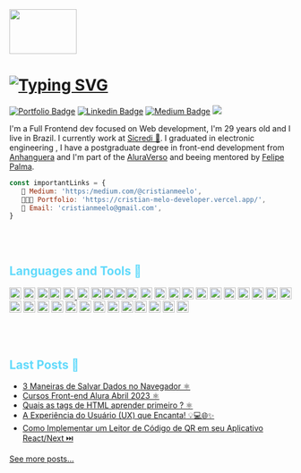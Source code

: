
<img height="80" width="120" src="https://media.giphy.com/media/v1.Y2lkPTc5MGI3NjExbDN4bmYwMGR2d2k2eXZ3djl5eXhyMGR4eTh1eHp6eTgzY2g2anhzeCZlcD12MV9pbnRlcm5hbF9naWZfYnlfaWQmY3Q9Zw/CKvWVQ3fzS8iubVTn3/source.gif"/>
<h1><a href="https://git.io/typing-svg"><img src="https://readme-typing-svg.demolab.com?font=Fira+Code&pause=1000&color=FF0000&random=false&width=435&lines=Hi+!+I%E2%80%99m+Cristian+Melo" alt="Typing SVG" /></a></h1>



[![Portfolio Badge](https://img.shields.io/badge/Website-frontend--cristianmeelo-lightgrey)](https://cristian-melo-developer.vercel.app/) [![Linkedin Badge](https://img.shields.io/badge/-LinkedIn-blue?style=flat-square&logo=Linkedin&logoColor=white&link=https://www.linkedin.com/in/cristianmeelo/)](https://www.linkedin.com/in/cristian-melo/) [![Medium Badge](https://img.shields.io/badge/-Medium-292929?style=flat-square&labelColor=292929&logo=Medium&link=https://medium.com/@cristianmeelo/)](https://medium.com/@cristianmeelo/)<!-- Profile Views Counter -->
![](https://komarev.com/ghpvc/?username=cristianmeelo)

I'm a Full Frontend dev focused on Web development, I'm 29 years old and I live in Brazil. I currently work at <a href="https://www.sicredi.com.br/home/">Sicredi 💚</a>. I graduated in electronic engineering , I have a postgraduate degree in front-end development from <a href="https://www.anhanguera.com/?utm_source=google&utm_medium=cpc&utm_campaign=AEDU::L3::PerformanceMax::CursosLTV::TargetROAS::PIM&gclid=CjwKCAjwrJ-hBhB7EiwAuyBVXc-oqkeLvw3vq5DQp5ycN2NIW41E4ySkMDncEGRs8s54OmX58ZVhrBoC8pIQAvD_BwE&gclsrc=aw.ds">Anhanguera</a> and I'm part of the <a href="https://www.alura.com.br/">AluraVerso</a> and beeing mentored by <a href="https://felipepalma.dev.br/">Felipe Palma</a>.

```js
const importantLinks = {
   📘 Medium: 'https:/medium.com/@cristianmeelo',
   👨🏻‍💻 Portfolio: 'https://cristian-melo-developer.vercel.app/',
   👋 Email: 'cristianmeelo@gmail.com',
}
```

<br></br>

<!-- TECHS-LIST:START -->
<h2><font color="#61DAFB" >Languages and Tools 🚀</font></h2>


<a href="https://developer.mozilla.org/en-US/docs/Web/JavaScript" title="JavaScript"><img src="https://github.com/tomchen/stack-icons/blob/master/logos/javascript.svg" alt="JavaScript" width="21px" height="21px"></a> <a href="https://www.typescriptlang.org/" title="Typescript"><img src="https://github.com/tomchen/stack-icons/blob/master/logos/typescript-icon.svg" alt="Typescript" width="21px" height="21px"></a> <a href="https://tc39.es/ecma262/" title="ECMAScript 6" rel="nofollow"><img src="https://github.com/get-icon/geticon/raw/master/icons/es6.svg" alt="ECMAScript 6" width="21px" height="21px"></a><a href="https://reactjs.org/" title="React"><img src="https://github.com/tomchen/stack-icons/blob/master/logos/react.svg" alt="React" width="21px" height="21px"></a> <a href="https://nextjs.org/" title="Next.js" rel="nofollow"><img src="https://github.com/get-icon/geticon/raw/master/icons/nextjs-icon.svg" alt="Next.js" width="21px" height="21px"> <a href="https://gatsbyjs.com" title="Gatsby" rel="nofollow"><img src="https://github.com/tomchen/stack-icons/blob/master/logos/gatsby.svg" alt="Gatsby" width="21px" height="21px"></a> <a href="https://vuejs.org/" title="Vue.js"><img src="https://github.com/tomchen/stack-icons/blob/master/logos/vue.svg" alt="Vue.js" width="21px" height="21px"></a><a href="https://angular.io/" title="Angular"><img src="https://github.com/tomchen/stack-icons/blob/master/logos/angular-icon.svg" alt="Angular" width="21px" height="21px"></a><a href="https://redux.js.org/" title="Redux"><img src="https://github.com/tomchen/stack-icons/blob/master/logos/redux.svg" alt="Redux" width="21px" height="21px"></a><a href="https://www.w3.org/TR/CSS/" title="CSS3"><img src="https://github.com/tomchen/stack-icons/blob/master/logos/css-3.svg" alt="CSS3" width="21px" height="21px"></a> <a href="https://sass-lang.com/" title="Sass"><img src="https://github.com/tomchen/stack-icons/blob/master/logos/sass.svg" alt="Sass" width="21px" height="21px"></a> <a href="https://getbootstrap.com/" title="Bootstrap"><img src="https://github.com/tomchen/stack-icons/blob/master/logos/bootstrap.svg" alt="Bootstrap" width="21px" height="21px"></a> <a href="https://tailwindcss.com/" title="Tailwind CSS" rel="nofollow"><img src="https://github.com/get-icon/geticon/raw/master/icons/tailwindcss-icon.svg" alt="Tailwind CSS" width="21px" height="21px"></a> <a href="https://www.w3.org/TR/html5/" title="HTML5"><img src="https://github.com/tomchen/stack-icons/blob/master/logos/html-5.svg" alt="HTML5" width="21px" height="21px"></a> <a href="https://nodejs.org/" title="Node.js"><img src="https://github.com/tomchen/stack-icons/blob/master/logos/nodejs-icon.svg" alt="Node.js" width="21px" height="21px"></a> <a href="https://expressjs.com/" title="Express"><img src="https://github.com/tomchen/stack-icons/blob/master/logos/express.svg" alt="Express" width="21px" height="21px"></a> <a href="https://dev.mysql.com/" title="MySQL"><img src="https://github.com/tomchen/stack-icons/blob/master/logos/mysql.svg" alt="MySQL" width="21px" height="21px"></a> <a href="https://zeit.co/next" title="Next.js"><img src="https://github.com/tomchen/stack-icons/blob/master/logos/nextjs.svg" alt="Next.js" width="21px" height="21px"></a> <a href="https://github.com/" title="GitHub"><img src="https://github.com/tomchen/stack-icons/blob/master/logos/github-octocat.svg" alt="GitHub" width="21px" height="21px"></a> <a href="https://git-scm.com/" title="Git"><img src="https://github.com/tomchen/stack-icons/blob/master/logos/git-icon.svg" alt="Git" width="21px" height="21px"></a> <a href="https://www.npmjs.com/" title="NPM"><img src="https://github.com/tomchen/stack-icons/blob/master/logos/npm.svg" alt="NPM" width="21px" height="21px"></a> <a href="https://yarnpkg.com/" title="Yarn"><img src="https://github.com/tomchen/stack-icons/blob/master/logos/yarn.svg" alt="Yarn" width="21px" height="21px"></a> <a href="https://webpack.js.org/" title="webpack"><img src="https://github.com/tomchen/stack-icons/blob/master/logos/webpack.svg" alt="webpack" width="21px" height="21px"></a>  <a href="https://vitejs.dev/" title="Vite" rel="nofollow"><img src="https://github.com/get-icon/geticon/raw/master/icons/vite.svg" alt="Vite" width="21px" height="21px"></a> <a href="https://babeljs.io/" title="Babel"><img src="https://github.com/tomchen/stack-icons/blob/master/logos/babel.svg" alt="Babel" width="21px" height="21px"></a> <a href="https://eslint.org/" title="ESLint"><img src="https://github.com/tomchen/stack-icons/blob/master/logos/eslint.svg" alt="ESLint" width="21px" height="21px"></a> <a href="https://prettier.io/" title="Prettier"><img src="https://github.com/tomchen/stack-icons/blob/master/logos/prettier.svg" alt="Prettier" width="21px" height="21px"></a> <a href="https://jestjs.io/" title="Jest" rel="nofollow"><img src="https://github.com/get-icon/geticon/raw/master/icons/jest.svg" alt="Jest" width="21px" height="21px"></a> <a href="https://code.visualstudio.com/" title="Visual Studio Code"><img src="https://github.com/tomchen/stack-icons/blob/master/logos/visual-studio-code.svg" alt="Visual Studio Code" width="21px" height="21px"></a> <a href="https://www.sublimetext.com/" title="Sublime Text" rel="nofollow"><img src="https://github.com/get-icon/geticon/raw/master/icons/sublime-text.svg" alt="Sublime Text" width="21px" height="21px"></a> <a href="https://ant.design/" title="Ant Design"><img src="https://github.com/tomchen/stack-icons/blob/master/logos/ant-design.svg" alt="Ant Design" width="21px" height="21px"></a> <a href="http://figma.com" title="Figma"><img src="https://camo.githubusercontent.com/9c25db6c8f2f83863c65be2cc47543020be957662831452aa5a7d6d81129f6fe/68747470733a2f2f63646e2e737667706f726e2e636f6d2f6c6f676f732f6669676d612e737667" alt="Figma" width="21px" height="21px"></a> <a href="https://www.adobe.com/products/photoshop.html" title="Adobe Photoshop"><img src="https://github.com/tomchen/stack-icons/blob/master/logos/adobe-photoshop.svg" alt="Adobe Photoshop" width="21px" height="21px"></a> <a href="https://www.atlassian.com/software/jira" title="Jira Software"><img src="https://github.com/tomchen/stack-icons/blob/master/logos/jira.svg" alt="Jira SOftware" width="21px" height="21px"></a>

<!-- TECHS-LIST:END -->

<br></br>

<!-- BLOG-POST-LIST:START -->

<h2><font color="#61DAFB" >Last Posts 📘</font></h2>


   - [3 Maneiras de Salvar Dados no Navegador ⚛️](https://medium.com/@cristianmeelo/3-maneiras-de-salvar-dados-no-navegador-%EF%B8%8F-a63f76f7b688)
   - [Cursos Front-end Alura Abril 2023 ⚛️](https://medium.com/@cristianmeelo/cursos-front-end-alura-abril-2023-ce4c8547972a)
   - [Quais as tags de HTML aprender primeiro ? ⚛️](https://medium.com/@cristianmeelo/quais-as-tags-de-html-aprender-primeiro-ab125173bb09)
   - [A Experiência do Usuário (UX) que Encanta! 💡💻🌐✨](https://medium.com/@cristianmeelo/a-experi%C3%AAncia-do-usu%C3%A1rio-ux-que-encanta-712dce00c394)
   - [Como Implementar um Leitor de Código de QR em seu Aplicativo React/Next ⏭️](https://medium.com/@cristianmeelo/como-implementar-um-leitor-de-c%C3%B3digo-de-qr-em-seu-aplicativo-react-next-386ef2fc5f6c)

<a href="https://medium.com/me/stories/public">See more posts...</a>
<!-- BLOG-POST-LIST:END -->

<br></br>




